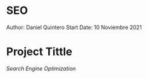# SEO

Author: Daniel Quintero
Start Date: 10 Noviembre 2021

# Project Tittle

_Search Engine Optimization_
